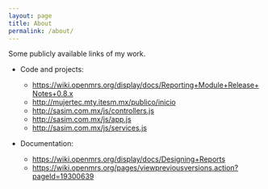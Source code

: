 ```yaml
---
layout: page
title: About
permalink: /about/
---
```


Some publicly available links of my work.

* Code and projects:
	* https://wiki.openmrs.org/display/docs/Reporting+Module+Release+Notes+0.8.x
	* http://mujertec.mty.itesm.mx/publico/inicio
	* http://sasim.com.mx/js/controllers.js 
	* http://sasim.com.mx/js/app.js
	* http://sasim.com.mx/js/services.js

* Documentation:
	* https://wiki.openmrs.org/display/docs/Designing+Reports
	* https://wiki.openmrs.org/pages/viewpreviousversions.action?pageId=19300639
